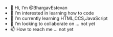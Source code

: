 - 👋 Hi, I’m @BhargavEstevan
- 👀 I’m interested in learning how to code 
- 🌱 I’m currently learning HTML,CCS,JavaScript
- 💞️ I’m looking to collaborate on ... not yet
- 📫 How to reach me ... not yet

<!---
BhargavEstevan/BhargavEstevan is a ✨ special ✨ repository because its `README.md` (this file) appears on your GitHub profile.
You can click the Preview link to take a look at your changes.
--->
